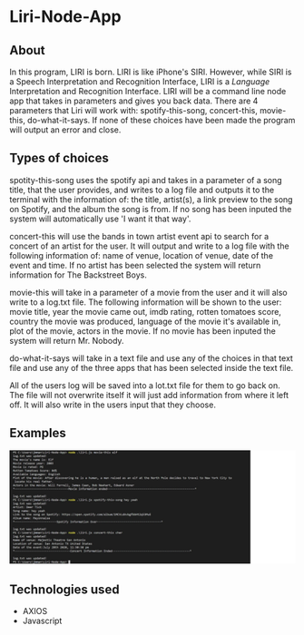 # Liri-Node-App
## About
In this program, LIRI is born. LIRI is like iPhone's SIRI. 
However, while SIRI is a Speech Interpretation and Recognition Interface, LIRI is a _Language_ Interpretation and Recognition Interface. 
LIRI will be a command line node app that takes in parameters and gives you back data.
There are 4 parameters that Liri will work with: spotify-this-song, concert-this, movie-this, do-what-it-says. 
If none of these choices have been made the program will output an error and close. 

## Types of choices
spotity-this-song uses the spotify api and takes in a parameter of a song title, that the user provides, and writes to a log file and outputs it to the terminal with the information of: the title, artist(s), a link preview to the song on Spotify, and the album the song is from.  If no song has been inputed the system will automatically use 'I want it that way'.

concert-this will use the bands in town artist event api to search for a concert of an artist for the user.  It will output and write to a log file with the following information of: name of venue, location of venue, date of the event and time.
If no artist has been selected the system will return information for The Backstreet Boys.

movie-this will take in a parameter of a movie from the user and it will also write to a log.txt file.  The following information will be shown to the user: movie title, year the movie came out, imdb rating, rotten tomatoes score, country the movie was produced, language of the movie it's available in, plot of the movie, actors in the movie.  If no movie has been inputed the system will return Mr. Nobody.

do-what-it-says will take in a text file and use any of the choices in that text file and use any of the three apps that has been selected inside the text file.

All of the users log will be saved into a lot.txt file for them to go back on.  The file will not overwrite itself it will just add information from where it left off.  It will also write in the users input that they choose.

## Examples
![Liri App](https://github.com/josemm83/Liri-Node-App/blob/master/liri.jpg)

## Technologies used
- AXIOS
- Javascript
